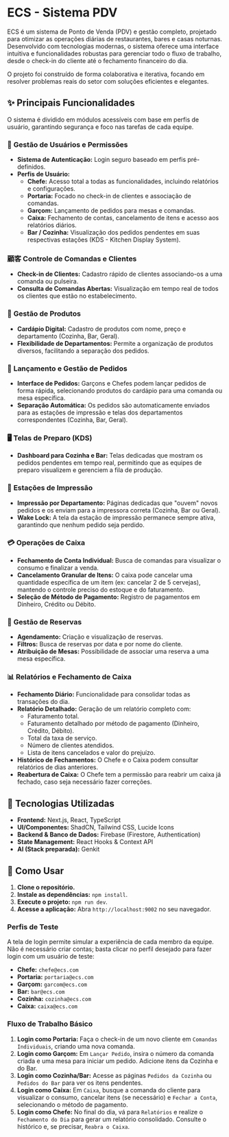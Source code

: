 # ECS - Sistema PDV

ECS é um sistema de Ponto de Venda (PDV) e gestão completo, projetado para otimizar as operações diárias de restaurantes, bares e casas noturnas. Desenvolvido com tecnologias modernas, o sistema oferece uma interface intuitiva e funcionalidades robustas para gerenciar todo o fluxo de trabalho, desde o check-in do cliente até o fechamento financeiro do dia.

O projeto foi construído de forma colaborativa e iterativa, focando em resolver problemas reais do setor com soluções eficientes e elegantes.

## ✨ Principais Funcionalidades

O sistema é dividido em módulos acessíveis com base em perfis de usuário, garantindo segurança e foco nas tarefas de cada equipe.

### 👤 **Gestão de Usuários e Permissões**
- **Sistema de Autenticação:** Login seguro baseado em perfis pré-definidos.
- **Perfis de Usuário:**
    - **Chefe:** Acesso total a todas as funcionalidades, incluindo relatórios e configurações.
    - **Portaria:** Focado no check-in de clientes e associação de comandas.
    - **Garçom:** Lançamento de pedidos para mesas e comandas.
    - **Caixa:** Fechamento de contas, cancelamento de itens e acesso aos relatórios diários.
    - **Bar / Cozinha:** Visualização dos pedidos pendentes em suas respectivas estações (KDS - Kitchen Display System).

### 顧客 **Controle de Comandas e Clientes**
- **Check-in de Clientes:** Cadastro rápido de clientes associando-os a uma comanda ou pulseira.
- **Consulta de Comandas Abertas:** Visualização em tempo real de todos os clientes que estão no estabelecimento.

### 🍔 **Gestão de Produtos**
- **Cardápio Digital:** Cadastro de produtos com nome, preço e departamento (Cozinha, Bar, Geral).
- **Flexibilidade de Departamentos:** Permite a organização de produtos diversos, facilitando a separação dos pedidos.

### 📝 **Lançamento e Gestão de Pedidos**
- **Interface de Pedidos:** Garçons e Chefes podem lançar pedidos de forma rápida, selecionando produtos do cardápio para uma comanda ou mesa específica.
- **Separação Automática:** Os pedidos são automaticamente enviados para as estações de impressão e telas dos departamentos correspondentes (Cozinha, Bar, Geral).

### 🖥️ **Telas de Preparo (KDS)**
- **Dashboard para Cozinha e Bar:** Telas dedicadas que mostram os pedidos pendentes em tempo real, permitindo que as equipes de preparo visualizem e gerenciem a fila de produção.

### 📠 **Estações de Impressão**
- **Impressão por Departamento:** Páginas dedicadas que "ouvem" novos pedidos e os enviam para a impressora correta (Cozinha, Bar ou Geral).
- **Wake Lock:** A tela da estação de impressão permanece sempre ativa, garantindo que nenhum pedido seja perdido.

### 💳 **Operações de Caixa**
- **Fechamento de Conta Individual:** Busca de comandas para visualizar o consumo e finalizar a venda.
- **Cancelamento Granular de Itens:** O caixa pode cancelar uma quantidade específica de um item (ex: cancelar 2 de 5 cervejas), mantendo o controle preciso do estoque e do faturamento.
- **Seleção de Método de Pagamento:** Registro de pagamentos em Dinheiro, Crédito ou Débito.

### 📅 **Gestão de Reservas**
- **Agendamento:** Criação e visualização de reservas.
- **Filtros:** Busca de reservas por data e por nome do cliente.
- **Atribuição de Mesas:** Possibilidade de associar uma reserva a uma mesa específica.

### 📊 **Relatórios e Fechamento de Caixa**
- **Fechamento Diário:** Funcionalidade para consolidar todas as transações do dia.
- **Relatório Detalhado:** Geração de um relatório completo com:
  - Faturamento total.
  - Faturamento detalhado por método de pagamento (Dinheiro, Crédito, Débito).
  - Total da taxa de serviço.
  - Número de clientes atendidos.
  - Lista de itens cancelados e valor do prejuízo.
- **Histórico de Fechamentos:** O Chefe e o Caixa podem consultar relatórios de dias anteriores.
- **Reabertura de Caixa:** O Chefe tem a permissão para reabrir um caixa já fechado, caso seja necessário fazer correções.

## 🚀 Tecnologias Utilizadas

- **Frontend:** Next.js, React, TypeScript
- **UI/Componentes:** ShadCN, Tailwind CSS, Lucide Icons
- **Backend & Banco de Dados:** Firebase (Firestore, Authentication)
- **State Management:** React Hooks & Context API
- **AI (Stack preparada):** Genkit

## 🚀 Como Usar

1.  **Clone o repositório.**
2.  **Instale as dependências:** `npm install`.
3.  **Execute o projeto:** `npm run dev`.
4.  **Acesse a aplicação:** Abra `http://localhost:9002` no seu navegador.

### Perfis de Teste

A tela de login permite simular a experiência de cada membro da equipe. Não é necessário criar contas; basta clicar no perfil desejado para fazer login com um usuário de teste:

- **Chefe:** `chefe@ecs.com`
- **Portaria:** `portaria@ecs.com`
- **Garçom:** `garcom@ecs.com`
- **Bar:** `bar@ecs.com`
- **Cozinha:** `cozinha@ecs.com`
- **Caixa:** `caixa@ecs.com`

### Fluxo de Trabalho Básico

1.  **Login como Portaria:** Faça o check-in de um novo cliente em `Comandas Individuais`, criando uma nova comanda.
2.  **Login como Garçom:** Em `Lançar Pedido`, insira o número da comanda criada e uma mesa para iniciar um pedido. Adicione itens da Cozinha e do Bar.
3.  **Login como Cozinha/Bar:** Acesse as páginas `Pedidos da Cozinha` ou `Pedidos do Bar` para ver os itens pendentes.
4.  **Login como Caixa:** Em `Caixa`, busque a comanda do cliente para visualizar o consumo, cancelar itens (se necessário) e `Fechar a Conta`, selecionando o método de pagamento.
5.  **Login como Chefe:** No final do dia, vá para `Relatórios` e realize o `Fechamento do Dia` para gerar um relatório consolidado. Consulte o histórico e, se precisar, `Reabra o Caixa`.

